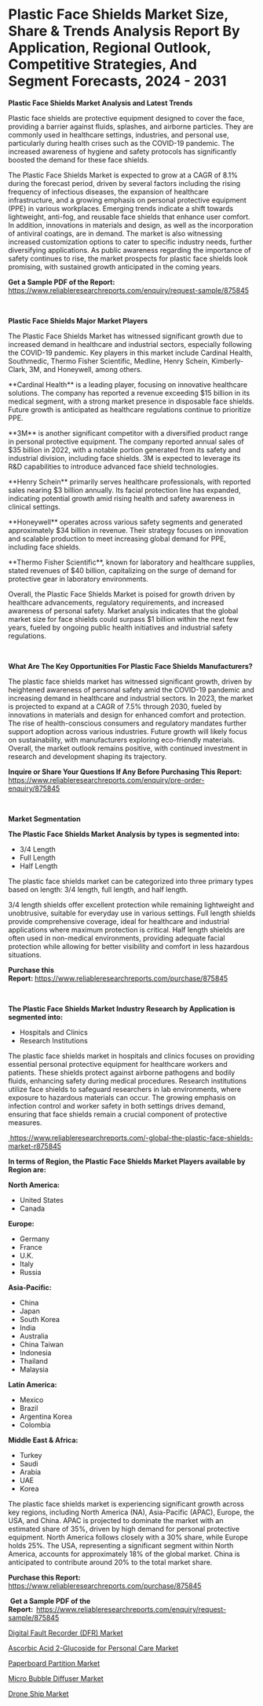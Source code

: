 <p><h1>Plastic Face Shields Market Size, Share & Trends Analysis Report By Application, Regional Outlook, Competitive Strategies, And Segment Forecasts, 2024 - 2031</h1></p><p><strong>Plastic Face Shields Market Analysis and Latest Trends</strong></p>
<p><p>Plastic face shields are protective equipment designed to cover the face, providing a barrier against fluids, splashes, and airborne particles. They are commonly used in healthcare settings, industries, and personal use, particularly during health crises such as the COVID-19 pandemic. The increased awareness of hygiene and safety protocols has significantly boosted the demand for these face shields.</p><p>The Plastic Face Shields Market is expected to grow at a CAGR of 8.1% during the forecast period, driven by several factors including the rising frequency of infectious diseases, the expansion of healthcare infrastructure, and a growing emphasis on personal protective equipment (PPE) in various workplaces. Emerging trends indicate a shift towards lightweight, anti-fog, and reusable face shields that enhance user comfort. In addition, innovations in materials and design, as well as the incorporation of antiviral coatings, are in demand. The market is also witnessing increased customization options to cater to specific industry needs, further diversifying applications. As public awareness regarding the importance of safety continues to rise, the market prospects for plastic face shields look promising, with sustained growth anticipated in the coming years.</p></p>
<p><strong>Get a Sample PDF of the Report:&nbsp;</strong> <a href="https://www.reliableresearchreports.com/enquiry/request-sample/875845?utm_campaign=114&utm_medium=2&utm_source=Github&utm_content=ia&utm_term=02102024&utm_id=plastic-face-shields">https://www.reliableresearchreports.com/enquiry/request-sample/875845</a></p>
<p>&nbsp;</p>
<p><strong>Plastic Face Shields Major Market Players</strong></p>
<p><p>The Plastic Face Shields Market has witnessed significant growth due to increased demand in healthcare and industrial sectors, especially following the COVID-19 pandemic. Key players in this market include Cardinal Health, Southmedic, Thermo Fisher Scientific, Medline, Henry Schein, Kimberly-Clark, 3M, and Honeywell, among others.</p><p>**Cardinal Health** is a leading player, focusing on innovative healthcare solutions. The company has reported a revenue exceeding $15 billion in its medical segment, with a strong market presence in disposable face shields. Future growth is anticipated as healthcare regulations continue to prioritize PPE.</p><p>**3M** is another significant competitor with a diversified product range in personal protective equipment. The company reported annual sales of $35 billion in 2022, with a notable portion generated from its safety and industrial division, including face shields. 3M is expected to leverage its R&D capabilities to introduce advanced face shield technologies.</p><p>**Henry Schein** primarily serves healthcare professionals, with reported sales nearing $3 billion annually. Its facial protection line has expanded, indicating potential growth amid rising health and safety awareness in clinical settings.</p><p>**Honeywell** operates across various safety segments and generated approximately $34 billion in revenue. Their strategy focuses on innovation and scalable production to meet increasing global demand for PPE, including face shields.</p><p>**Thermo Fisher Scientific**, known for laboratory and healthcare supplies, stated revenues of $40 billion, capitalizing on the surge of demand for protective gear in laboratory environments. </p><p>Overall, the Plastic Face Shields Market is poised for growth driven by healthcare advancements, regulatory requirements, and increased awareness of personal safety. Market analysis indicates that the global market size for face shields could surpass $1 billion within the next few years, fueled by ongoing public health initiatives and industrial safety regulations.</p></p>
<p>&nbsp;</p>
<p><strong>What Are The Key Opportunities For Plastic Face Shields Manufacturers?</strong></p>
<p><p>The plastic face shields market has witnessed significant growth, driven by heightened awareness of personal safety amid the COVID-19 pandemic and increasing demand in healthcare and industrial sectors. In 2023, the market is projected to expand at a CAGR of 7.5% through 2030, fueled by innovations in materials and design for enhanced comfort and protection. The rise of health-conscious consumers and regulatory mandates further support adoption across various industries. Future growth will likely focus on sustainability, with manufacturers exploring eco-friendly materials. Overall, the market outlook remains positive, with continued investment in research and development shaping its trajectory.</p></p>
<p><strong>Inquire or Share Your Questions If Any Before Purchasing This Report:</strong> <a href="https://www.reliableresearchreports.com/enquiry/pre-order-enquiry/875845?utm_campaign=114&utm_medium=2&utm_source=Github&utm_content=ia&utm_term=02102024&utm_id=plastic-face-shields">https://www.reliableresearchreports.com/enquiry/pre-order-enquiry/875845</a></p>
<p>&nbsp;</p>
<p><strong>Market Segmentation</strong></p>
<p><strong>The Plastic Face Shields Market Analysis by types is segmented into:</strong></p>
<p><ul><li>3/4 Length</li><li>Full Length</li><li>Half Length</li></ul></p>
<p><p>The plastic face shields market can be categorized into three primary types based on length: 3/4 length, full length, and half length. </p><p>3/4 length shields offer excellent protection while remaining lightweight and unobtrusive, suitable for everyday use in various settings. Full length shields provide comprehensive coverage, ideal for healthcare and industrial applications where maximum protection is critical. Half length shields are often used in non-medical environments, providing adequate facial protection while allowing for better visibility and comfort in less hazardous situations.</p></p>
<p><strong>Purchase this Report:&nbsp;</strong><a href="https://www.reliableresearchreports.com/purchase/875845?utm_campaign=114&utm_medium=2&utm_source=Github&utm_content=ia&utm_term=02102024&utm_id=plastic-face-shields">https://www.reliableresearchreports.com/purchase/875845</a></p>
<p>&nbsp;</p>
<p><strong>The Plastic Face Shields Market Industry Research by Application is segmented into:</strong></p>
<p><ul><li>Hospitals and Clinics</li><li>Research Institutions</li></ul></p>
<p><p>The plastic face shields market in hospitals and clinics focuses on providing essential personal protective equipment for healthcare workers and patients. These shields protect against airborne pathogens and bodily fluids, enhancing safety during medical procedures. Research institutions utilize face shields to safeguard researchers in lab environments, where exposure to hazardous materials can occur. The growing emphasis on infection control and worker safety in both settings drives demand, ensuring that face shields remain a crucial component of protective measures.</p></p>
<p><a href="https://www.reliableresearchreports.com/-global-the-plastic-face-shields-market-r875845?utm_campaign=114&utm_medium=2&utm_source=Github&utm_content=ia&utm_term=02102024&utm_id=plastic-face-shields">&nbsp;https://www.reliableresearchreports.com/-global-the-plastic-face-shields-market-r875845</a></p>
<p><strong>In terms of Region, the Plastic Face Shields Market Players available by Region are:</strong></p>
<p>
    <p> <strong> North America: </strong>
        <ul>
            <li>United States</li>
            <li>Canada</li>
        </ul>
        </p> 
    <p> <strong> Europe: </strong>
        <ul>
            <li>Germany</li>
            <li>France</li>
            <li>U.K.</li>
            <li>Italy</li>
            <li>Russia</li>
        </ul>
        </p> 
    <p> <strong> Asia-Pacific: </strong>
        <ul>
            <li>China</li>
            <li>Japan</li>
            <li>South Korea</li>
            <li>India</li>
            <li>Australia</li>
            <li>China Taiwan</li>
            <li>Indonesia</li>
            <li>Thailand</li>
            <li>Malaysia</li>
        </ul>
        </p> 
    <p> <strong> Latin America: </strong>
        <ul>
            <li>Mexico</li>
            <li>Brazil</li>
            <li>Argentina Korea</li>
            <li>Colombia</li>
        </ul>
        </p> 
    <p> <strong> Middle East & Africa: </strong>
        <ul>
            <li>Turkey</li>
            <li>Saudi</li>
            <li>Arabia</li>
            <li>UAE</li>
            <li>Korea</li>
        </ul>
    </p>
    </p>
<p><p>The plastic face shields market is experiencing significant growth across key regions, including North America (NA), Asia-Pacific (APAC), Europe, the USA, and China. APAC is projected to dominate the market with an estimated share of 35%, driven by high demand for personal protective equipment. North America follows closely with a 30% share, while Europe holds 25%. The USA, representing a significant segment within North America, accounts for approximately 18% of the global market. China is anticipated to contribute around 20% to the total market share.</p></p>
<p><strong>Purchase this Report: </strong><a href="https://www.reliableresearchreports.com/purchase/875845?utm_campaign=114&utm_medium=2&utm_source=Github&utm_content=ia&utm_term=02102024&utm_id=plastic-face-shields">https://www.reliableresearchreports.com/purchase/875845</a></p>
<p>&nbsp;<strong>Get a Sample PDF of the Report:&nbsp;&nbsp;</strong><a href="https://www.reliableresearchreports.com/enquiry/request-sample/875845?utm_campaign=114&utm_medium=2&utm_source=Github&utm_content=ia&utm_term=02102024&utm_id=plastic-face-shields">https://www.reliableresearchreports.com/enquiry/request-sample/875845</a></p>
<p><strong></strong></p>
<p><p><a href="https://issuu.com/reportprime-2/docs/digital-fault-recorder-dfr-market-s_1961dfd4592ce5?utm_campaign=114&utm_medium=2&utm_source=Github&utm_content=ia&utm_term=02102024&utm_id=plastic-face-shields">Digital Fault Recorder (DFR) Market</a></p><p><a href="https://issuu.com/reportprime-2/docs/ascorbic-acid-2-glucoside-for-perso_5b594572ecb47e?utm_campaign=114&utm_medium=2&utm_source=Github&utm_content=ia&utm_term=02102024&utm_id=plastic-face-shields">Ascorbic Acid 2-Glucoside for Personal Care Market</a></p><p><a href="https://github.com/MonroeBullock54/Market-Research-Report-List-1/blob/main/paperboard-partition-market.md?utm_campaign=114&utm_medium=2&utm_source=Github&utm_content=ia&utm_term=02102024&utm_id=plastic-face-shields">Paperboard Partition Market</a></p><p><a href="https://www.linkedin.com/pulse/comprehensive-micro-bubble-diffuser-market-report-regional-nkiwe?utm_campaign=114&utm_medium=2&utm_source=Github&utm_content=ia&utm_term=02102024&utm_id=plastic-face-shields">Micro Bubble Diffuser Market</a></p><p><a href="https://www.linkedin.com/pulse/global-drone-ship-market-share-growth-opportunities-size-growing-0f04e?utm_campaign=114&utm_medium=2&utm_source=Github&utm_content=ia&utm_term=02102024&utm_id=plastic-face-shields">Drone Ship Market</a></p></p>
